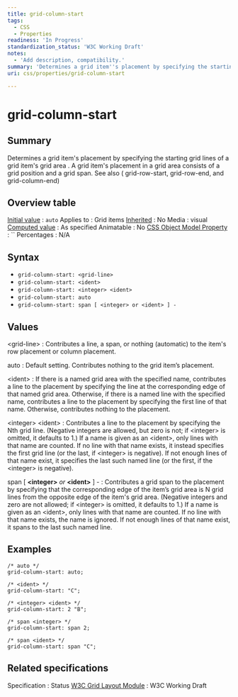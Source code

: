 ```yaml
---
title: grid-column-start
tags:
  - CSS
  - Properties
readiness: 'In Progress'
standardization_status: 'W3C Working Draft'
notes:
  - 'Add description, compatibility.'
summary: 'Determines a grid item''s placement by specifying the starting grid lines of a grid item''s grid area .  A grid item''s placement in a grid area consists of a grid position and a grid span. See also ( grid-row-start, grid-row-end, and grid-column-end)'
uri: css/properties/grid-column-start

---
```

# grid-column-start

## Summary

Determines a grid item's placement by specifying the starting grid lines of a grid item's grid area . A grid item's placement in a grid area consists of a grid position and a grid span. See also ( grid-row-start, grid-row-end, and grid-column-end)

## Overview table

[Initial value](/css/concepts/initial_value)
:   `auto`
Applies to
:   Grid items
[Inherited](/css/concepts/inherited)
:   No
Media
:   visual
[Computed value](/css/concepts/computed_value)
:   As specified
Animatable
:   No
[CSS Object Model Property](/css/concepts/cssom)
:   ``
Percentages
:   N/A

## Syntax

-   `grid-column-start: <grid-line>`
-   `grid-column-start: <ident>`
-   `grid-column-start: <integer> <ident>`
-   `grid-column-start: auto`
-   `grid-column-start: span [ <integer> or <ident> ] -`

## Values

\<grid-line\>
:   Contributes a line, a span, or nothing (automatic) to the item's row placement or column placement.

auto
:   Default setting. Contributes nothing to the grid item’s placement.

\<ident\>
:   If there is a named grid area with the specified name, contributes a line to the placement by specifying the line at the corresponding edge of that named grid area. Otherwise, if there is a named line with the specified name, contributes a line to the placement by specifying the first line of that name. Otherwise, contributes nothing to the placement.

\<integer\> \<ident\>
:   Contributes a line to the placement by specifying the Nth grid line. (Negative integers are allowed, but zero is not; if \<integer\> is omitted, it defaults to 1.) If a name is given as an \<ident\>, only lines with that name are counted. If no line with that name exists, it instead specifies the first grid line (or the last, if \<integer\> is negative). If not enough lines of that name exist, it specifies the last such named line (or the first, if the \<integer\> is negative).

span [ **\<integer\>** *or* **\<ident\>** ] -
:   Contributes a grid span to the placement by specifying that the corresponding edge of the item’s grid area is N grid lines from the opposite edge of the item's grid area. (Negative integers and zero are not allowed; if \<integer\> is omitted, it defaults to 1.) If a name is given as an \<ident\>, only lines with that name are counted. If no line with that name exists, the name is ignored. If not enough lines of that name exist, it spans to the last such named line.

## Examples

``` {.css}
/* auto */
grid-column-start: auto;

/* <ident> */
grid-column-start: "C";

/* <integer> <ident> */
grid-column-start: 2 "B";

/* span <integer> */
grid-column-start: span 2;

/* span <ident> */
grid-column-start: span "C";
```

## Related specifications

Specification
:   Status
[W3C Grid Layout Module](http://www.w3.org/TR/css3-grid-layout)
:   W3C Working Draft

